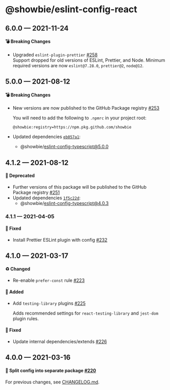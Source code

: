 # @showbie/eslint-config-react

## 6.0.0 — 2021-11-24

#### 💣 Breaking Changes

- Upgraded `eslint-plugin-prettier` [#258](https://github.com/showbie/showbie-eslint-config/pull/258)  
  Support dropped for old versions of ESLint, Prettier, and Node. Minimum required
  versions are now `eslint@7.28.0`, `prettier@2`, `node@12`.

## 5.0.0 — 2021-08-12

#### 💣 Breaking Changes

- New versions are now published to the GitHub Package registry [#253](https://github.com/showbie/showbie-eslint-config/pull/253)

  You will need to add the following to `.npmrc` in your project root:

  ```
  @showbie:registry=https://npm.pkg.github.com/showbie
  ```

- Updated dependencies [`eb057a1`](https://github.com/showbie/showbie-eslint-config/commit/eb057a18e4c0bce3efb079ca044b656338b15f4c):
  - @showbie/eslint-config-typescript@5.0.0

## 4.1.2 — 2021-08-12

#### 🚚 Deprecated

- Further versions of this package will be published to the GitHub Package registry [#251](https://github.com/showbie/showbie-eslint-config/pull/251)
- Updated dependencies [`1f5c22d`](https://github.com/showbie/showbie-eslint-config/commit/1f5c22d01801add5a2efcbb10f7fc136fa4f63ca):
  - @showbie/eslint-config-typescript@4.0.3

### 4.1.1 — 2021-04-05

#### 🐛 Fixed

- Install Prettier ESLint plugin with config [#232](https://github.com/showbie/showbie-eslint-config/pull/232)

## 4.1.0 — 2021-03-17

#### ♻️ Changed

- Re-enable `prefer-const` rule [#223](https://github.com/showbie/showbie-eslint-config/pull/223)

#### 🎁 Added

- Add `testing-library` plugins [#225](https://github.com/showbie/showbie-eslint-config/pull/225)

  Adds recommended settings for `react-testing-library` and `jest-dom`
  plugin rules.

#### 🐛 Fixed

- Update internal dependencies/extends [#226](https://github.com/showbie/showbie-eslint-config/pull/226)

## 4.0.0 — 2021-03-16

#### 🍱 Split config into separate package [#220](https://github.com/showbie/showbie-eslint-config/pull/220)

For previous changes, see [CHANGELOG.md](https://github.com/showbie/showbie-eslint-config/blob/main/CHANGELOG.md).
